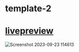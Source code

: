 # template-2

# [livepreview]([https://seifakmal.github.io/template-3/](https://seifakmal.github.io/template-1/#contact))

![Screenshot 2023-09-23 114613](https://github.com/SeifAkmal/HTML-CSS-Design-Number-One/assets/141640276/52ea5a45-1944-4990-b14b-da79592750ef)
